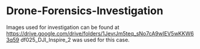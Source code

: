 # Drone-Forensics-Investigation
Images used for investigation can be found at https://drive.google.com/drive/folders/1JevrJm5teq_sNo7cA9wIEV5wKKW63q59
df025_DJI_Inspire_2 was used for this case.
